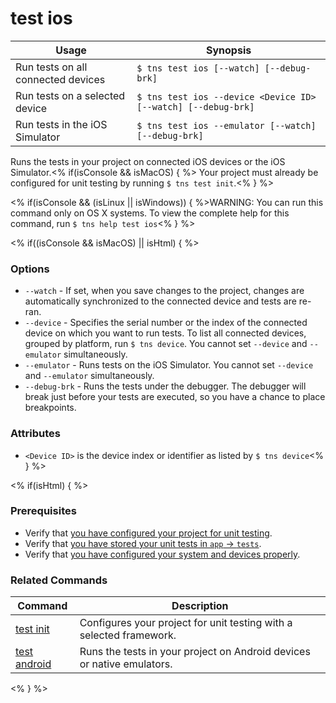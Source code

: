 test ios
==========

Usage | Synopsis
------|-------
Run tests on all connected devices | `$ tns test ios [--watch] [--debug-brk]`
Run tests on a selected device | `$ tns test ios --device <Device ID> [--watch] [--debug-brk]`
Run tests in the iOS Simulator | `$ tns test ios --emulator [--watch] [--debug-brk]`

Runs the tests in your project on connected iOS devices or the iOS Simulator.<% if(isConsole && isMacOS) { %> Your project must already be configured for unit testing by running `$ tns test init`.<% } %>

<% if(isConsole && (isLinux || isWindows)) { %>WARNING: You can run this command only on OS X systems. To view the complete help for this command, run `$ tns help test ios`<% } %> 

<% if((isConsole && isMacOS) || isHtml) { %>
### Options
* `--watch` - If set, when you save changes to the project, changes are automatically synchronized to the connected device and tests are re-ran.
* `--device` - Specifies the serial number or the index of the connected device on which you want to run tests. To list all connected devices, grouped by platform, run `$ tns device`. You cannot set `--device` and `--emulator` simultaneously.
* `--emulator` - Runs tests on the iOS Simulator. You cannot set `--device` and `--emulator` simultaneously.
* `--debug-brk` - Runs the tests under the debugger. The debugger will break just before your tests are executed, so you have a chance to place breakpoints.

### Attributes
* `<Device ID>` is the device index or identifier as listed by `$ tns device`<% } %>

<% if(isHtml) { %>
### Prerequisites

* Verify that [you have configured your project for unit testing](test-init.html).
* Verify that [you have stored your unit tests in `app` &#8594; `tests`](http://docs.nativescript.org/testing).
* Verify that [you have configured your system and devices properly](http://docs.nativescript.org/testing).

### Related Commands
Command | Description
--------|------------
[test init](test-init.html) | Configures your project for unit testing with a selected framework.
[test android](test-android.html) | Runs the tests in your project on Android devices or native emulators.
<% } %>

